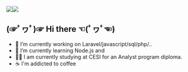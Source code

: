 <img src="https://github-readme-stats.vercel.app/api?username=ppoupardin&langs_count=8&count_private=true&show_icons=true&layout=compact&theme=cobalt" style='display: inline-block'/><img src="https://github-readme-stats.vercel.app/api/top-langs/?username=ppoupardin&count_private=true&show_icons=true&layout=compact&theme=cobalt" style='display: inline-block'/>

## (☞ﾟヮﾟ)☞ Hi there ☜(ﾟヮﾟ☜)

- 🔭 I’m currently working on Laravel/javascript/sql/php/..
- 🌱 I’m currently learning Node.js and
- 👨‍🎓 I am currently studying at CESI for an Analyst program diploma.
- ☕ I'm addicted to coffee
